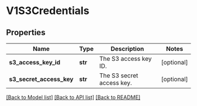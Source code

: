 # V1S3Credentials

## Properties
Name | Type | Description | Notes
------------ | ------------- | ------------- | -------------
**s3_access_key_id** | **str** | The S3 access key ID. | [optional] 
**s3_secret_access_key** | **str** | The S3 secret access key. | [optional] 

[[Back to Model list]](../README.md#documentation-for-models) [[Back to API list]](../README.md#documentation-for-api-endpoints) [[Back to README]](../README.md)


